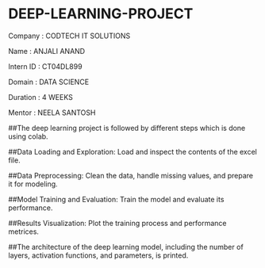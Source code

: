 # DEEP-LEARNING-PROJECT

Company : CODTECH IT SOLUTIONS

Name : ANJALI ANAND

Intern ID : CT04DL899

Domain : DATA SCIENCE

Duration : 4 WEEKS

Mentor : NEELA SANTOSH

##The deep learning project is followed by different steps which is done using colab.

##Data Loading and Exploration: Load and inspect the contents of the excel file.

##Data Preprocessing: Clean the data, handle missing values, and prepare it for modeling.

##Model Training and Evaluation: Train the model and evaluate its performance.

##Results Visualization: Plot the training process and performance metrices.

##The architecture of the deep learning model, including the number of layers, activation functions, and parameters, is printed.
